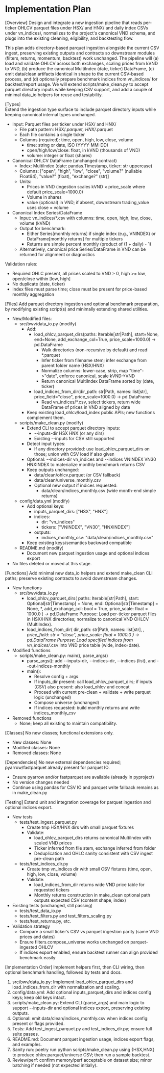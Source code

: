 # Implementation Plan

[Overview]
Design and integrate a new ingestion pipeline that reads per-ticker OHLCV parquet files under HSX/ and HNX/ and daily index CSVs under vn_indices/, normalizes to the project's canonical VND schema, and plugs into the existing cleaning, eligibility, and backtesting flow.

This plan adds directory-based parquet ingestion alongside the current CSV ingest, preserving existing outputs and contracts so downstream modules (filters, returns, momentum, backtest) work unchanged. The pipeline will (a) load and validate OHLCV across both exchanges, scaling prices from kVND to VND, (b) produce the canonical MultiIndex (date, ticker) DataFrame, (c) emit data/clean artifacts identical in shape to the current CSV-based process, and (d) optionally prepare benchmark indices from vn_indices/ for backtest/report usage. We will extend scripts/make_clean.py to accept parquet directory inputs while keeping CSV support, and add a couple of minimal data_io helpers for reuse and testability.

[Types]  
Extend the ingestion type surface to include parquet directory inputs while keeping canonical internal types unchanged.

- Input: Parquet files per ticker under HSX/ and HNX/
  - File path pattern: HSX/*.parquet, HNX/*.parquet
  - Each file contains a single ticker
  - Columns (required): time, open, high, low, close, volume
    - time: string or date, ISO (YYYY-MM-DD)
    - open/high/low/close: float, in kVND (thousands of VND)
    - volume: integer or float (shares)
- Canonical OHLCV DataFrame (unchanged contract)
  - Index: MultiIndex (date: pandas.Timestamp, ticker: str uppercase)
  - Columns: ["open", "high", "low", "close", "volume?" (nullable Float64), "value?" (float), "exchange?" (str)]
  - Units:
    - Prices in VND (ingestion scales kVND × price_scale where default price_scale=1000.0)
    - Volume in shares
    - value (optional) in VND; if absent, downstream trading_value uses close × volume
- Canonical Index Series/DataFrame
  - Input: vn_indices/*.csv with columns: time, open, high, low, close, volume (kVND)
  - Output for benchmark:
    - Either Series[monthly returns] if single index (e.g., VNINDEX) or DataFrame[monthly returns] for multiple tickers
    - Returns are simple percent monthly (product of (1 + daily) - 1)
  - Alternatively, canonical price Series/DataFrame in VND can be returned for alignment or diagnostics

Validation rules:
- Required OHLC present, all prices scaled to VND > 0, high >= low, open/close within [low, high]
- No duplicate (date, ticker)
- Index files must parse time; close must be present for price-based monthly aggregation

[Files]
Add parquet directory ingestion and optional benchmark preparation, by modifying existing script(s) and minimally extending shared utilities.

- New/Modified files:
  - src/bwv/data_io.py (modify)
    - Add:
      - load_ohlcv_parquet_dirs(paths: Iterable[str|Path], start=None, end=None, add_exchange_col=True, price_scale=1000.0) -> pd.DataFrame
        - Walk directories (non-recursive by default) and read *.parquet
        - Infer ticker from filename stem; infer exchange from parent folder name (HSX/HNX)
        - Normalize columns: lower-case, strip, map "time"->"date", enforce canonical, scale kVND->VND
        - Return canonical MultiIndex DataFrame sorted by (date, ticker)
      - load_indices_from_dir(dir_path: str|Path, names: list[str], price_field="close", price_scale=1000.0) -> pd.DataFrame
        - Read vn_indices/*.csv, select tickers, return wide DataFrame of prices in VND aligned by date
    - Keep existing load_ohlcv/load_index public APIs; new functions complement them.
  - scripts/make_clean.py (modify)
    - Extend CLI to accept parquet directory inputs:
      - --inputs-dir HSX HNX (or any dirs)
      - Existing --inputs for CSV still supported
    - Detect input types:
      - If any directory provided: use load_ohlcv_parquet_dirs on those; union with CSV load if also given
    - Optional: --indices-dir vn_indices and --indices VNINDEX VN30 HNXINDEX to materialize monthly benchmark returns CSV
    - Keep outputs unchanged:
      - data/clean/ohlcv.parquet (or CSV fallback)
      - data/clean/universe_monthly.csv
      - Optional new output if indices requested:
        - data/clean/indices_monthly.csv (wide month-end simple returns)
  - config/data.yml (modify)
    - Add optional keys:
      - inputs_parquet_dirs: ["HSX", "HNX"]
      - indices:
        - dir: "vn_indices"
        - tickers: ["VNINDEX", "VN30", "HNXINDEX"]
      - outputs:
        - indices_monthly_csv: "data/clean/indices_monthly.csv"
    - Keep existing keys/semantics backward compatible
  - README.md (modify)
    - Document new parquet ingestion usage and optional indices export
- No files deleted or moved at this stage.

[Functions]
Add minimal new data_io helpers and extend make_clean CLI paths; preserve existing contracts to avoid downstream changes.

- New functions
  - src/bwv/data_io.py
    - load_ohlcv_parquet_dirs(
        paths: Iterable[str|Path],
        start: Optional[str|Timestamp] = None,
        end: Optional[str|Timestamp] = None,
        *,
        add_exchange_col: bool = True,
        price_scale: float = 1000.0
      ) -> pd.DataFrame
      Purpose: Load per-ticker parquet files in HSX/HNX directories; normalize to canonical VND OHLCV (MultiIndex).
    - load_indices_from_dir(
        dir_path: str|Path,
        names: list[str],
        *,
        price_field: str = "close",
        price_scale: float = 1000.0
      ) -> pd.DataFrame
      Purpose: Load specified indices from vn_indices/*.csv into VND price table (wide, index=date).
- Modified functions
  - scripts/make_clean.py: main(), parse_args()
    - parse_args(): add --inputs-dir, --indices-dir, --indices (list), and --out-indices-monthly
    - main():
      - Resolve config + args
      - If inputs_dir present: call load_ohlcv_parquet_dirs; if inputs (CSV) also present: also load_ohlcv and concat
      - Proceed with current pre-clean + validate + write parquet logic (unchanged)
      - Compose universe (unchanged)
      - If indices requested: build monthly returns and write indices_monthly_csv
- Removed functions
  - None; keep all existing to maintain compatibility.

[Classes]
No new classes; functional extensions only.

- New classes: None
- Modified classes: None
- Removed classes: None

[Dependencies]
No new external dependencies required; pyarrow/fastparquet already present for parquet IO.

- Ensure pyarrow and/or fastparquet are available (already in pyproject)
- No version changes needed
- Continue using pandas for CSV IO and parquet write fallback remains as in make_clean.py

[Testing]
Extend unit and integration coverage for parquet ingestion and optional indices export.

- New tests
  - tests/test_ingest_parquet.py
    - Create tmp HSX/HNX dirs with small parquet fixtures
    - Validate:
      - load_ohlcv_parquet_dirs returns canonical MultiIndex with scaled VND prices
      - Ticker inferred from file stem, exchange inferred from folder
      - Deduplication and OHLC sanity consistent with CSV ingest pre-clean path
  - tests/test_indices_dir.py
    - Create tmp vn_indices dir with small CSV fixtures (time, open, high, low, close, volume)
    - Validate:
      - load_indices_from_dir returns wide VND price table for requested tickers
      - Monthly returns construction in make_clean optional path outputs expected CSV (content shape, index)
- Existing tests (unchanged, still passing)
  - tests/test_data_io.py
  - tests/test_filters.py and test_filters_scaling.py
  - tests/test_returns.py, etc.
- Validation strategy
  - Compare a small ticker’s CSV vs parquet ingestion parity (same VND prices and dates)
  - Ensure filters.compose_universe works unchanged on parquet-ingested OHLCV
  - If indices export enabled, ensure backtest runner can align provided benchmark easily

[Implementation Order]
Implement helpers first, then CLI wiring, then optional benchmark handling, followed by tests and docs.

1. src/bwv/data_io.py: Implement load_ohlcv_parquet_dirs and load_indices_from_dir with normalization and scaling.
2. config/data.yml: Add optional inputs_parquet_dirs and indices config keys; keep old keys intact.
3. scripts/make_clean.py: Extend CLI (parse_args) and main logic to support --inputs-dir and optional indices export, preserving existing outputs.
4. Optional: emit data/clean/indices_monthly.csv when indices config present or flags provided.
5. Tests: Add test_ingest_parquet.py and test_indices_dir.py; ensure full suite passes.
6. README.md: Document parquet ingestion usage, indices export flags, and examples.
7. Sanity run: poetry run python scripts/make_clean.py using {HSX,HNX} to produce ohlcv.parquet/universe CSV; then run a sample backtest.
8. Review/perf: confirm memory/perf acceptable on dataset size; minor batching if needed (not expected initially).
